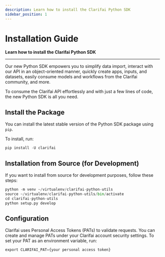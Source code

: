 ```yaml
---
description: Learn how to install the Clarifai Python SDK
sidebar_position: 1
---
```


# Installation Guide

**Learn how to install the Clarifai Python SDK**
<hr />

Our new Python SDK empowers you to simplify data import, interact with our API in an object-oriented manner, quickly create apps, inputs, and datasets, easily consume models and workflows from the Clarifai community, and more. 

To consume the Clarifai API effortlessly and with just a few lines of code, the new Python SDK is all you need.

## Install the Package

You can install the latest stable version of the Python SDK package using `pip`.

To install, run:

```python
pip install -U clarifai
```

## Installation from Source (for Development)

If you want to install from source for development purposes, follow these steps:

```python
python -m venv ~/virtualenv/clarifai-python-utils
source ~/virtualenv/clarifai-python-utils/bin/activate
cd clarifai-python-utils
python setup.py develop
```

## Configuration

Clarifai uses Personal Access Tokens (PATs) to validate requests. You can create and manage PATs under your Clarifai account security settings. To set your PAT as an environment variable, run:

```python
export CLARIFAI_PAT={your personal access token}
```
